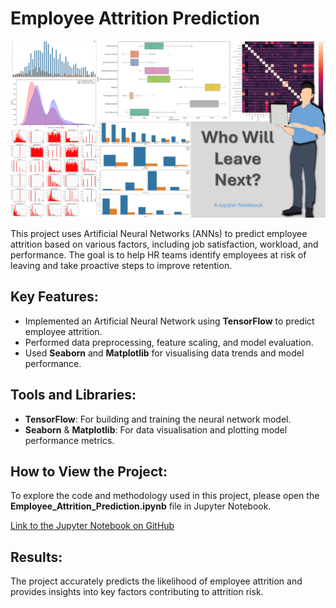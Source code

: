 
# Employee Attrition Prediction

![Project Thumbnail](attrition_thumbnail.png)

This project uses Artificial Neural Networks (ANNs) to predict employee attrition based on various factors, including job satisfaction, workload, and performance. The goal is to help HR teams identify employees at risk of leaving and take proactive steps to improve retention.

## Key Features:
- Implemented an Artificial Neural Network using **TensorFlow** to predict employee attrition.
- Performed data preprocessing, feature scaling, and model evaluation.
- Used **Seaborn** and **Matplotlib** for visualising data trends and model performance.
  
## Tools and Libraries:
- **TensorFlow**: For building and training the neural network model.
- **Seaborn** & **Matplotlib**: For data visualisation and plotting model performance metrics.

## How to View the Project:
To explore the code and methodology used in this project, please open the **Employee_Attrition_Prediction.ipynb** file in Jupyter Notebook.

[Link to the Jupyter Notebook on GitHub](https://github.com/idrismo45/Employee-Attrition-Prediction/blob/main/HR_Employee_Retention.ipynb)

## Results:
The project accurately predicts the likelihood of employee attrition and provides insights into key factors contributing to attrition risk.
